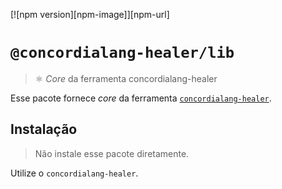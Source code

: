 [![npm version][npm-image]][npm-url]

# `@concordialang-healer/lib`

> ⚛ _Core_ da ferramenta concordialang-healer

Esse pacote fornece _core_ da ferramenta [`concordialang-healer`](https://github.com/concordialang/healer#readme).

## Instalação

> Não instale esse pacote diretamente.

Utilize o `concordialang-healer`.
